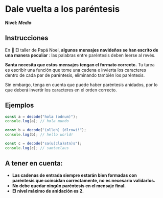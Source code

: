 # Dale vuelta a los paréntesis

**Nivel:** **_Medio_**

## Instrucciones

En 🎅 El taller de Papá Noel, **algunos mensajes navideños se han escrito de una manera peculiar** : las palabras entre paréntesis deben leerse al revés.

**Santa necesita que estos mensajes tengan el formato correcto.** Tu tarea es escribir una función que tome una cadena e invierta los caracteres dentro de cada par de paréntesis, eliminando también los paréntesis.

Sin embargo, tenga en cuenta que puede haber paréntesis anidados, por lo que deberá invertir los caracteres en el orden correcto.

## Ejemplos

```js
const a = decode("hola (odnum)");
console.log(a); // hola mundo
```

```js
const b = decode("(olleh) (dlrow)!");
console.log(b); // hello world!
```

```js
const c = decode("sa(u(cla)atn)s");
console.log(c); // santaclaus
```

## A tener en cuenta:

- **Las cadenas de entrada siempre estarán bien formadas con paréntesis que coincidan correctamente, no es necesario validarlos.**
- **No debe quedar ningún paréntesis en el mensaje final.**
- **El nivel máximo de anidación es 2.**
